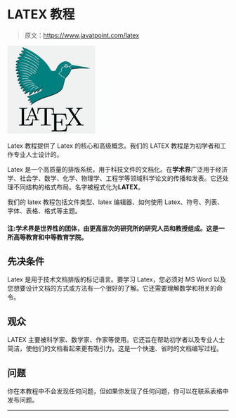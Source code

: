 # LATEX 教程

> 原文：<https://www.javatpoint.com/latex>

![Latex Tutorial](img/ef248cfd309c852528c618bdef07f92b.png)

Latex 教程提供了 Latex 的核心和高级概念。我们的 LATEX 教程是为初学者和工作专业人士设计的。

Latex 是一个高质量的排版系统，用于科技文件的文档化。在**学术界**广泛用于经济学、社会学、数学、化学、物理学、工程学等领域科学论文的传播和发表。它还处理不同结构的格式布局。名字被程式化为**LATEX**。

我们的 latex 教程包括文件类型、latex 编辑器、如何使用 Latex、符号、列表、字体、表格、格式等主题。

#### 注:学术界是世界性的团体，由更高层次的研究所的研究人员和教授组成。这是一所高等教育和中等教育学院。

## 先决条件

Latex 是用于技术文档排版的标记语言。要学习 Latex，您必须对 MS Word 以及您想要设计文档的方式或方法有一个很好的了解。它还需要理解数学和相关的命令。

## 观众

LATEX 主要被科学家、数学家、作家等使用。它还旨在帮助初学者以及专业人士简洁，使他们的文档看起来更有吸引力。这是一个快速、省时的文档编写过程。

## 问题

你在本教程中不会发现任何问题，但如果你发现了任何问题，你可以在联系表格中发布问题。

* * *